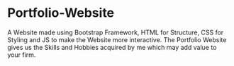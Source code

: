 # Portfolio-Website
A Website made using Bootstrap Framework, HTML for Structure, CSS for Styling and JS to make the Website more interactive. The Portfolio Website gives us the Skills and Hobbies acquired by me which may add value to your firm.
